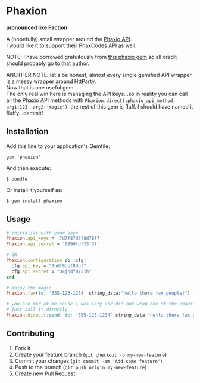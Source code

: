 # Phaxion

**pronounced like Faction**  

A (hopefully) small wrapper around the [Phaxio API](https://www.phaxio.com/docs).  
I would like it to support their PhaxCodes API as well.  

NOTE: I have borrowed gratuitously from [this phaxio gem](https://github.com/gristmill/phaxio) so all credit should probably go to that author.

ANOTHER NOTE: let's be honest, almost every single gemified API wrapper is a messy wrapper around HttParty.   
Now that is one useful gem.  
The only real win here is managing the API keys...so in reality you can call all the Phaxio
API methods with `Phaxion.direct(:phaxio_api_method, arg1:123, arg2:'magic')`, the rest of this gem is fluff. I should have named it fluffy...dammit!

## Installation

Add this line to your application's Gemfile:

    gem 'phaxion'

And then execute:

    $ bundle

Or install it yourself as:

    $ gem install phaxion

## Usage

  ```ruby
  # initialize with your keys
  Phaxion.api_keys = '7d7f87d7f8d78f7'
  Phaxion.api_secret = '999dfdf33f3f'
  
  # OR
  Phaxion.configuration do |cfg|
    cfg.api_key = "8udf8duf8duf"
  	cfg.api_secret = "34jhdf873jh"
  end
  
  # enjoy the magic
  Phaxion.fax(to: '555-123-1234' string_data:"hello there fax people!")
  
  # you are mad at me cause I was lazy and did not wrap one of the Phaxio API methods...
  # just call it directly
  Phaxion.direct(:send, to: '555-123-1234' string_data:"hello there fax people!")
  ```

## Contributing

1. Fork it
2. Create your feature branch (`git checkout -b my-new-feature`)
3. Commit your changes (`git commit -am 'Add some feature'`)
4. Push to the branch (`git push origin my-new-feature`)
5. Create new Pull Request
